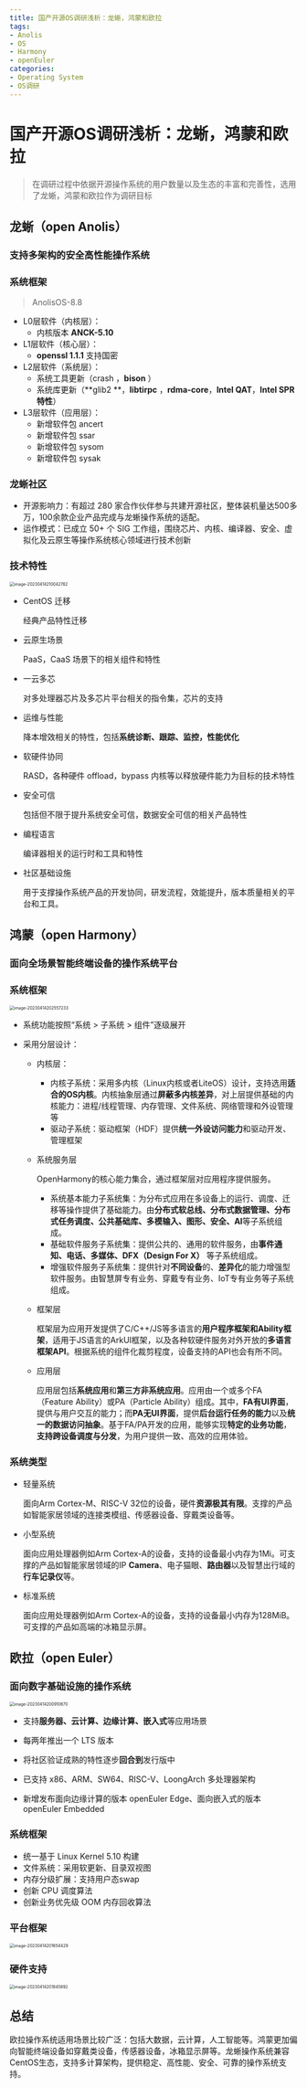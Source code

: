 ```yaml
---
title: 国产开源OS调研浅析：龙蜥，鸿蒙和欧拉
tags: 
- Anolis
- OS
- Harmony
- openEuler
categories:
- Operating System
- OS调研
---
```


# 国产开源OS调研浅析：龙蜥，鸿蒙和欧拉

> 在调研过程中依据开源操作系统的用户数量以及生态的丰富和完善性，选用了龙蜥，鸿蒙和欧拉作为调研目标

## 龙蜥（open Anolis）

### 支持多架构的安全高性能操作系统

### 系统框架

> AnolisOS-8.8

- L0层软件（内核层）：
  - 内核版本 **ANCK-5.10**
- L1层软件（核心层）：
  - **openssl 1.1.1** 支持国密
- L2层软件（系统层）：
  - 系统工具更新（crash ，**bison** ）
  - 系统库更新（**glib2 **，**libtirpc** ，**rdma-core**，**Intel QAT**，**Intel SPR 特性**）
- L3层软件（应用层）：
  - 新增软件包 ancert
  - 新增软件包 ssar
  - 新增软件包 sysom
  - 新增软件包 sysak

### 龙蜥社区

- 开源影响力：有超过 280 家合作伙伴参与共建开源社区，整体装机量达500多万，100余款企业产品完成与龙蜥操作系统的适配。
- 运作模式：已成立 50+ 个 SIG 工作组，围绕芯片、内核、编译器、安全、虚拟化及云原生等操作系统核心领域进行技术创新

### 技术特性

<img src="https://raw.githubusercontent.com/coelien/image-hosting/master/img/image-20230414210042762.png" alt="image-20230414210042762" style="zoom:50%;" />

- CentOS 迁移

  经典产品特性迁移

- 云原生场景

  PaaS，CaaS 场景下的相关组件和特性

- 一云多芯

  对多处理器芯片及多芯片平台相关的指令集，芯片的支持

- 运维与性能

  降本增效相关的特性，包括**系统诊断、跟踪、监控，性能优化**

- 软硬件协同

  RASD，各种硬件 offload，bypass 内核等以释放硬件能力为目标的技术特性

- 安全可信

  包括但不限于提升系统安全可信，数据安全可信的相关产品特性

- 编程语言

  编译器相关的运行时和工具和特性

- 社区基础设施

  用于支撑操作系统产品的开发协同，研发流程，效能提升，版本质量相关的平台和工具。

## 鸿蒙（open Harmony）

### 面向全场景智能终端设备的操作系统平台

### 系统框架

<img src="https://raw.githubusercontent.com/coelien/image-hosting/master/img/image-20230414202557233.png" alt="image-20230414202557233" style="zoom:50%;" />

- 系统功能按照“系统 > 子系统 > 组件”逐级展开

- 采用分层设计：

  - 内核层：

    - 内核子系统：采用多内核（Linux内核或者LiteOS）设计，支持选用**适合的OS内核**。内核抽象层通过**屏蔽多内核差异**，对上层提供基础的内核能力：进程/线程管理、内存管理、文件系统、网络管理和外设管理等
    - 驱动子系统：驱动框架（HDF）提供**统一外设访问能力**和驱动开发、管理框架

  - 系统服务层

    OpenHarmony的核心能力集合，通过框架层对应用程序提供服务。

    - 系统基本能力子系统集：为分布式应用在多设备上的运行、调度、迁移等操作提供了基础能力。由**分布式软总线、分布式数据管理、分布式任务调度、公共基础库、多模输入、图形、安全、AI**等子系统组成。
    - 基础软件服务子系统集：提供公共的、通用的软件服务，由**事件通知、电话、多媒体、DFX（Design For X）** 等子系统组成。
    - 增强软件服务子系统集：提供针对**不同设备**的、**差异化**的能力增强型软件服务。由智慧屏专有业务、穿戴专有业务、IoT专有业务等子系统组成。

  - 框架层

    框架层为应用开发提供了C/C++/JS等多语言的**用户程序框架和Ability框架**，适用于JS语言的ArkUI框架，以及各种软硬件服务对外开放的**多语言框架API**。根据系统的组件化裁剪程度，设备支持的API也会有所不同。

  - 应用层

    应用层包括**系统应用**和**第三方非系统应用**。应用由一个或多个FA（Feature Ability）或PA（Particle Ability）组成。其中，**FA有UI界面**，提供与用户交互的能力；而**PA无UI界面**，提供**后台运行任务的能力**以及**统一的数据访问抽象**。基于FA/PA开发的应用，能够实现**特定的业务功能**，**支持跨设备调度与分发**，为用户提供一致、高效的应用体验。

### 系统类型

- 轻量系统

  面向Arm Cortex-M、RISC-V 32位的设备，硬件**资源极其有限**。支撑的产品如智能家居领域的连接类模组、传感器设备、穿戴类设备等。

- 小型系统

  面向应用处理器例如Arm Cortex-A的设备，支持的设备最小内存为1Mi。可支撑的产品如智能家居领域的IP **Camera**、电子猫眼、**路由器**以及智慧出行域的**行车记录仪**等。

- 标准系统

  面向应用处理器例如Arm Cortex-A的设备，支持的设备最小内存为128MiB。可支撑的产品如高端的冰箱显示屏。

## 欧拉（open Euler）

### 面向数字基础设施的操作系统

<img src="https://raw.githubusercontent.com/coelien/image-hosting/master/img/image-20230414200910670.png" alt="image-20230414200910670" style="zoom:50%;" />

- 支持**服务器、云计算、边缘计算、嵌入式**等应用场景

- 每两年推出一个 LTS 版本

- 将社区验证成熟的特性逐步**回合到**发行版中
- 已支持 x86、ARM、SW64、RISC-V、LoongArch 多处理器架构

- 新增发布面向边缘计算的版本 openEuler Edge、面向嵌入式的版本 openEuler Embedded

### 系统框架

- 统一基于 Linux Kernel 5.10 构建
- 文件系统：采用软更新、目录双视图
- 内存分级扩展：支持用户态swap
- 创新 CPU 调度算法
- 创新业务优先级 OOM 内存回收算法

### 平台框架

<img src="https://raw.githubusercontent.com/coelien/image-hosting/master/img/image-20230414201654429.png" alt="image-20230414201654429" style="zoom:50%;" />

### 硬件支持

<img src="https://raw.githubusercontent.com/coelien/image-hosting/master/img/image-20230414201845892.png" alt="image-20230414201845892" style="zoom:50%;" />

## 总结

欧拉操作系统适用场景比较广泛：包括大数据，云计算，人工智能等。鸿蒙更加偏向智能终端设备如穿戴类设备，传感器设备，冰箱显示屏等。龙蜥操作系统兼容CentOS生态，支持多计算架构，提供稳定、高性能、安全、可靠的操作系统支持。